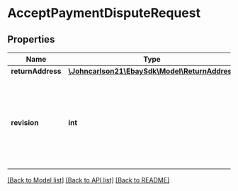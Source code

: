 # AcceptPaymentDisputeRequest

## Properties
Name | Type | Description | Notes
------------ | ------------- | ------------- | -------------
**returnAddress** | [**\Johncarlson21\EbaySdk\Model\ReturnAddress**](ReturnAddress.md) |  | [optional] 
**revision** | **int** | This integer value indicates the revision number of the payment dispute. This field is required. The current &lt;strong&gt;revision&lt;/strong&gt; number for a payment dispute can be retrieved with the &lt;strong&gt;getPaymentDispute&lt;/strong&gt; method. Each time an action is taken against a payment dispute, this integer value increases by 1. | [optional] 

[[Back to Model list]](../../README.md#documentation-for-models) [[Back to API list]](../../README.md#documentation-for-api-endpoints) [[Back to README]](../../README.md)

